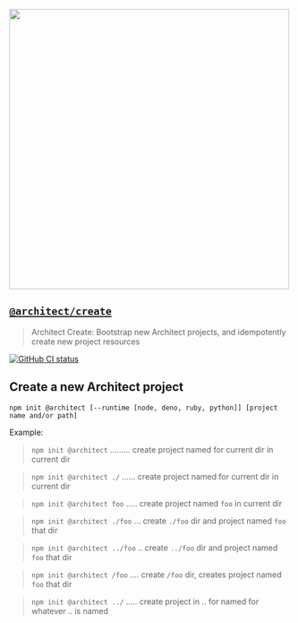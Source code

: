 [<img src="https://assets.arc.codes/architect-logo-500b@2x.png" width=500>](https://www.npmjs.com/package/@architect/create)

## [`@architect/create`](https://www.npmjs.com/package/@architect/create)

> Architect Create: Bootstrap new Architect projects, and idempotently create new project resources

[![GitHub CI status](https://github.com/architect/create/workflows/Node%20CI/badge.svg)](https://github.com/architect/create/actions?query=workflow%3A%22Node+CI%22)


## Create a new Architect project

```
npm init @architect [--runtime [node, deno, ruby, python]] [project name and/or path]
```

Example:

> `npm init @architect` ......... create project named for current dir in current dir

> `npm init @architect ./` ...... create project named for current dir in current dir

> `npm init @architect foo` ..... create project named `foo` in current dir

> `npm init @architect ./foo` ... create `./foo` dir and project named `foo` that dir

> `npm init @architect ../foo` .. create `../foo` dir and project named `foo` that dir

> `npm init @architect /foo` .... create `/foo` dir, creates project named `foo` that dir

> `npm init @architect ../` ..... create project in .. for named for whatever .. is named
